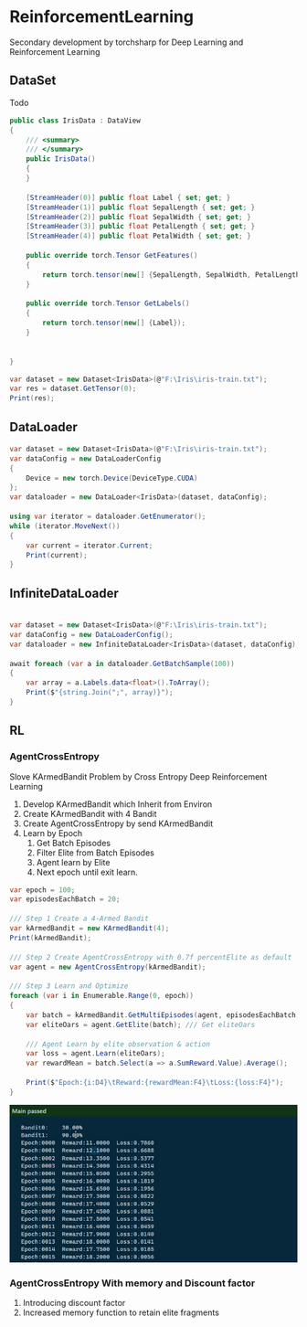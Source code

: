 # ReinforcementLearning
Secondary development by torchsharp for Deep Learning and Reinforcement Learning

## DataSet 

Todo

``` C#
public class IrisData : DataView
{
    /// <summary>
    /// </summary>
    public IrisData()
    {
    }

    [StreamHeader(0)] public float Label { set; get; }
    [StreamHeader(1)] public float SepalLength { set; get; }
    [StreamHeader(2)] public float SepalWidth { set; get; }
    [StreamHeader(3)] public float PetalLength { set; get; }
    [StreamHeader(4)] public float PetalWidth { set; get; }

    public override torch.Tensor GetFeatures()
    {
        return torch.tensor(new[] {SepalLength, SepalWidth, PetalLength, PetalWidth});
    }

    public override torch.Tensor GetLabels()
    {
        return torch.tensor(new[] {Label});
    }

      
}
```


``` C#
var dataset = new Dataset<IrisData>(@"F:\Iris\iris-train.txt");
var res = dataset.GetTensor(0);
Print(res);
```


## DataLoader

``` C#
var dataset = new Dataset<IrisData>(@"F:\Iris\iris-train.txt");
var dataConfig = new DataLoaderConfig
{
    Device = new torch.Device(DeviceType.CUDA)
};
var dataloader = new DataLoader<IrisData>(dataset, dataConfig);

using var iterator = dataloader.GetEnumerator();
while (iterator.MoveNext())
{
    var current = iterator.Current;
    Print(current);
}
```

## InfiniteDataLoader

```c#

var dataset = new Dataset<IrisData>(@"F:\Iris\iris-train.txt");
var dataConfig = new DataLoaderConfig();
var dataloader = new InfiniteDataLoader<IrisData>(dataset, dataConfig);

await foreach (var a in dataloader.GetBatchSample(100))
{
    var array = a.Labels.data<float>().ToArray();
    Print($"{string.Join(";", array)}");
}
```


## RL

### AgentCrossEntropy

Slove KArmedBandit Problem by Cross Entropy Deep Reinforcement Learning

1. Develop  KArmedBandit which Inherit  from Environ
2. Create KArmedBandit with 4 Bandit
3. Create AgentCrossEntropy by send KArmedBandit
4. Learn by Epoch
    1. Get Batch Episodes
    2. Filter Elite from Batch Episodes
    3. Agent learn by  Elite
    4. Next epoch until exit learn.


``` c#
var epoch = 100;
var episodesEachBatch = 20;

/// Step 1 Create a 4-Armed Bandit
var kArmedBandit = new KArmedBandit(4);
Print(kArmedBandit);

/// Step 2 Create AgentCrossEntropy with 0.7f percentElite as default
var agent = new AgentCrossEntropy(kArmedBandit);

/// Step 3 Learn and Optimize
foreach (var i in Enumerable.Range(0, epoch))
{
    var batch = kArmedBandit.GetMultiEpisodes(agent, episodesEachBatch);
    var eliteOars = agent.GetElite(batch); /// Get eliteOars 

    /// Agent Learn by elite observation & action
    var loss = agent.Learn(eliteOars);
    var rewardMean = batch.Select(a => a.SumReward.Value).Average();

    Print($"Epoch:{i:D4}\tReward:{rewardMean:F4}\tLoss:{loss:F4}");
}
```

![R L Cross Entroy Demo](images/RL%20CrossEntroy%20Demo.png)


### AgentCrossEntropy With memory and Discount factor
1. Introducing discount factor 
2. Increased memory function to retain elite fragments
